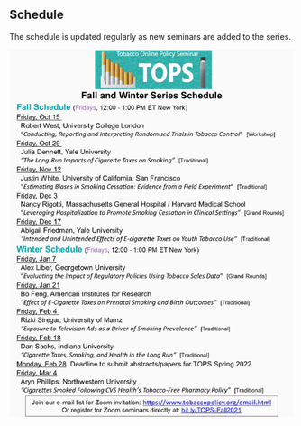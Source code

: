 ## Schedule

The schedule is updated regularly as new seminars are added to the series.

[<img src="schedule_fall2021_winter2022_v2.jpg" width="700"/>](https://osu.zoom.us/webinar/register/WN_poOWPtFuS56QpMJh3wz5IA)
